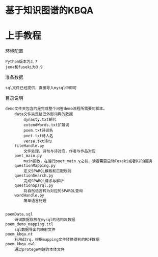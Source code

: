 # 基于知识图谱的KBQA
# 上手教程

环境配置
    
    Python版本为3.7
    jena和fuseki为3.9

准备数据
    
    sql文件已经提供，直接导入mysql中即可

目录说明
    
    demo文件夹包含的是完成整个问答demo流程所需要的脚本。
        data文件夹是结巴外部词典的数据
            dynasty.txt朝代
            extendWords.txt扩展词
            poem.txt诗词名
            poet.txt诗人名
            verse.txt诗句
        fileHandle.py
            文件处理，诗句与诗对应，作者与作品对应
        poet_main.py
            main函数，在运行poet_main.y之前，读者需要启动Fuseki或者D2RQ服务
        questionMapping.py
            定义SPARQL模板和匹配规则
        questionSearch.py
            完成SPARQL请求与解析
        questionSparql.py
            将自然语言转为对应的SPARQL查询
        wordHandle.py
            简单语言处理
            
    
    poemData.sql
        诗词数据存放在mysql的结构及数据
    poem_demo_mapping.ttl
        sql数据导出的映射文件
    poem_kbqa.nt
        利用d2rq，根据mapping文件转换得到的RDF数据
    poem_kbqa.owl
        通过protege构建的本体文件

